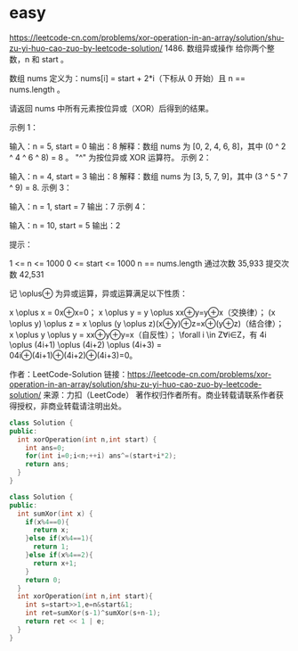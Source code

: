 # easy

https://leetcode-cn.com/problems/xor-operation-in-an-array/solution/shu-zu-yi-huo-cao-zuo-by-leetcode-solution/ 1486. 数组异或操作
给你两个整数，n 和 start 。

数组 nums 定义为：nums[i] = start + 2\*i（下标从 0 开始）且 n == nums.length 。

请返回 nums 中所有元素按位异或（XOR）后得到的结果。

示例 1：

输入：n = 5, start = 0
输出：8
解释：数组 nums 为 [0, 2, 4, 6, 8]，其中 (0 ^ 2 ^ 4 ^ 6 ^ 8) = 8 。
"^" 为按位异或 XOR 运算符。
示例 2：

输入：n = 4, start = 3
输出：8
解释：数组 nums 为 [3, 5, 7, 9]，其中 (3 ^ 5 ^ 7 ^ 9) = 8.
示例 3：

输入：n = 1, start = 7
输出：7
示例 4：

输入：n = 10, start = 5
输出：2

提示：

1 <= n <= 1000
0 <= start <= 1000
n == nums.length
通过次数 35,933 提交次数 42,531

记 \oplus⊕ 为异或运算，异或运算满足以下性质：

x \oplus x = 0x⊕x=0；
x \oplus y = y \oplus xx⊕y=y⊕x（交换律）；
(x \oplus y) \oplus z = x \oplus (y \oplus z)(x⊕y)⊕z=x⊕(y⊕z)（结合律）；
x \oplus y \oplus y = xx⊕y⊕y=x（自反性）；
\forall i \in Z∀i∈Z，有 4i \oplus (4i+1) \oplus (4i+2) \oplus (4i+3) = 04i⊕(4i+1)⊕(4i+2)⊕(4i+3)=0。

作者：LeetCode-Solution
链接：https://leetcode-cn.com/problems/xor-operation-in-an-array/solution/shu-zu-yi-huo-cao-zuo-by-leetcode-solution/
来源：力扣（LeetCode）
著作权归作者所有。商业转载请联系作者获得授权，非商业转载请注明出处。

```cpp
class Solution {
public:
  int xorOperation(int n,int start) {
    int ans=0;
    for(int i=0;i<n;++i) ans^=(start+i*2);
    return ans;
  }
}
```

```cpp
class Solution {
public:
  int sumXor(int x) {
    if(x%4==0){
      return x;
    }else if(x%4==1){
      return 1;
    }else if(x%4==2){
      return x+1;
    }
    return 0;
  }
  int xorOperation(int n,int start){
    int s=start>>1,e=n&start&1;
    int ret=sumXor(s-1)^sumXor(s+n-1);
    return ret << 1 | e;
  }
}
```
